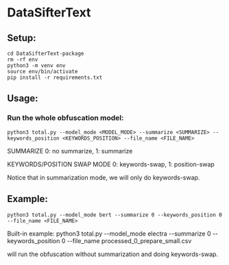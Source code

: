 # DataSifterText

## Setup:
	cd DataSifterText-package
	rm -rf env
	python3 -m venv env
	source env/bin/activate
	pip install -r requirements.txt

## Usage:

### Run the whole obfuscation model:

	python3 total.py --model_mode <MODEL_MODE> --summarize <SUMMARIZE> --keywords_position <KEYWORDS_POSITION> --file_name <FILE_NAME>

SUMMARIZE 0: no summarize, 1: summarize

KEYWORDS/POSITION SWAP MODE 0: keywords-swap, 1: position-swap

Notice that in summarization mode, we will only do keywords-swap.
	
## Example: 
	python3 total.py --model_mode bert --summarize 0 --keywords_position 0 --file_name <FILE_NAME>

Built-in example:
	python3 total.py --model_mode electra --summarize 0 --keywords_position 0 --file_name processed_0_prepare_small.csv

will run the obfuscation without summarization and doing keywords-swap.
